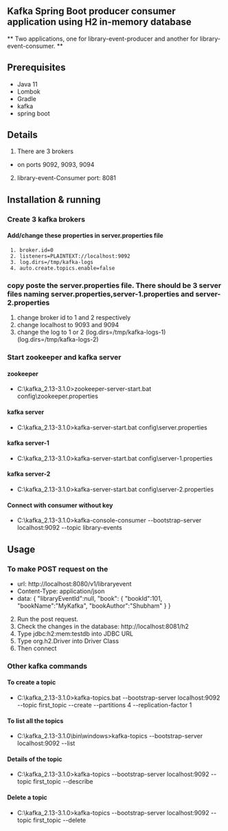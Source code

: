 ## Kafka Spring Boot producer consumer application using H2 in-memory database
** Two applications, one for library-event-producer and another for library-event-consumer. **

## Prerequisites
* Java 11
* Lombok
* Gradle
* kafka
* spring boot

## Details
1. There are 3 brokers
  * on ports 9092, 9093, 9094
2. library-event-Consumer port: 8081

## Installation & running
### Create 3 kafka brokers
   
   #### Add/change these properties in server.properties file
     1. broker.id=0
     2. listeners=PLAINTEXT://localhost:9092
     3. log.dirs=/tmp/kafka-logs
     4. auto.create.topics.enable=false
  ### copy poste the server.properties file. There should be 3 server files naming server.properties,server-1.properties and server-2.properties
  1. change broker id to 1 and 2 respectively
  2. change localhost to 9093 and 9094 
  3. change the log to 1 or 2 (log.dirs=/tmp/kafka-logs-1) (log.dirs=/tmp/kafka-logs-2)

### Start zookeeper and kafka server
#### zookeeper
* C:\kafka_2.13-3.1.0>zookeeper-server-start.bat config\zookeeper.properties
#### kafka server
* C:\kafka_2.13-3.1.0>kafka-server-start.bat config\server.properties
#### kafka server-1
* C:\kafka_2.13-3.1.0>kafka-server-start.bat config\server-1.properties
#### kafka server-2
* C:\kafka_2.13-3.1.0>kafka-server-start.bat config\server-2.properties
#### Connect with consumer without key
* C:\kafka_2.13-3.1.0>kafka-console-consumer --bootstrap-server localhost:9092 --topic library-events


## Usage
### To make POST request on the
* url: http://localhost:8080/v1/libraryevent
* Content-Type: application/json
* data: {
                    "libraryEventId":null,
                    "book":
                    {
                        "bookId":101,
                        "bookName":"MyKafka",
                        "bookAuthor":"Shubham"
                    }
         }
2. Run the post request. 
3. Check the changes in the database: http://localhost:8081/h2
4. Type jdbc:h2:mem:testdb  into JDBC URL
5. Type org.h2.Driver into Driver Class
6. Then connect





### Other kafka commands
#### To create a topic
* C:\kafka_2.13-3.1.0>kafka-topics.bat --bootstrap-server localhost:9092 --topic first_topic --create --partitions 4 --replication-factor 1
#### To list all the topics
* C:\kafka_2.13-3.1.0\bin\windows>kafka-topics --bootstrap-server localhost:9092 --list
#### Details of the topic
* C:\kafka_2.13-3.1.0>kafka-topics --bootstrap-server localhost:9092 --topic first_topic --describe
#### Delete a topic
* C:\kafka_2.13-3.1.0>kafka-topics --bootstrap-server localhost:9092 --topic first_topic --delete



